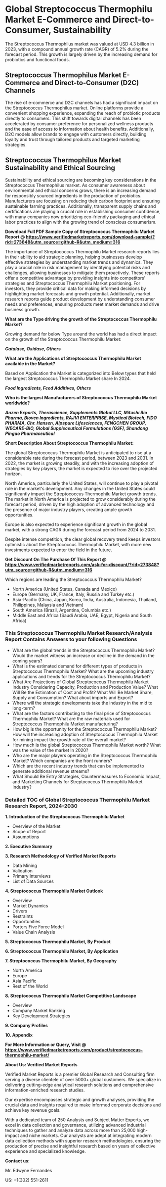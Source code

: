 <h1>Global Streptococcus Thermophilu Market E-Commerce and Direct-to-Consumer, Sustainability</h1><p class=""><p>The Streptococcus Thermophilus market was valued at USD 4.3 billion in 2023, with a compound annual growth rate (CAGR) of 5.2% during the forecast period. This growth is largely driven by the increasing demand for probiotics and functional foods.</p><h2>Streptococcus Thermophilus Market E-Commerce and Direct-to-Consumer (D2C) Channels</h2><p>The rise of e-commerce and D2C channels has had a significant impact on the Streptococcus Thermophilus market. Online platforms provide a convenient shopping experience, expanding the reach of probiotic products directly to consumers. This shift towards digital channels has been accelerated by consumer preference for personalized wellness products and the ease of access to information about health benefits. Additionally, D2C models allow brands to engage with customers directly, building loyalty and trust through tailored products and targeted marketing strategies.</p><h2>Streptococcus Thermophilus Market Sustainability and Ethical Sourcing</h2><p>Sustainability and ethical sourcing are becoming key considerations in the Streptococcus Thermophilus market. As consumer awareness about environmental and ethical concerns grows, there is an increasing demand for responsibly sourced ingredients in the production of probiotics. Manufacturers are focusing on reducing their carbon footprint and ensuring sustainable farming practices. Additionally, transparent supply chains and certifications are playing a crucial role in establishing consumer confidence, with many companies now prioritizing eco-friendly packaging and ethical labor practices to align with the growing trend of conscious consumerism.</p></p><p class=""><strong>Download Full PDF Sample Copy of Streptococcus Thermophilu Market Report @ <a href="https://www.verifiedmarketreports.com/download-sample/?rid=273848&utm_source=github-R&utm_medium=316" target="_blank">https://www.verifiedmarketreports.com/download-sample/?rid=273848&utm_source=github-R&utm_medium=316</a></strong></p><p>The importance of&nbsp;Streptococcus Thermophilu Market research reports lies in their ability to aid strategic planning, helping businesses develop effective strategies by understanding market trends and dynamics. They play a crucial role in risk management by identifying potential risks and challenges, allowing businesses to mitigate them proactively. These reports offer a competitive advantage by providing insights into competitors' strategies and Streptococcus Thermophilu Market positioning. For investors, they provide critical data for making informed decisions by highlighting market forecasts and growth potential. Additionally, market research reports guide product development by understanding consumer needs and preferences, ensuring products meet market demands and drive business growth.</p><p><strong>What are the&nbsp;Type driving the growth of the Streptococcus Thermophilu Market?</strong></p><p id="" class="">Growing demand for below Type around the world has had a direct impact on the growth of the Streptococcus Thermophilu Market:</p><p class=""><em><strong>Catalase, Oxidase, Others</strong></em></p><p class=""><strong>What are the&nbsp;Applications&nbsp;of Streptococcus Thermophilu Market available in the Market?</strong></p><p id="" class="">Based on Application the Market is categorized into Below types that held the largest Streptococcus Thermophilu Market share In 2024.</p><p class=""><em><strong>Food Ingredients, Feed Additives, Others</strong></em></p><p class=""><strong>Who is the largest Manufacturers of Streptococcus Thermophilu Market worldwide?</strong></p><p><em><strong>Anzen Exports, Therascience, Supplements Global LLC, Mitushi Bio Pharma, Bioven Ingredients, RAJVI ENTERPRISE, Mystical Biotech, FIDO PHARMA, Chr. Hansen, Alpspure Lifesciences, FENGCHEN GROUP, WECARE-BIO, Global Suppleceutical Formulations (GSF), Shandong Pingao Pharmaceutical</strong></em></p><p id="" class=""><strong>Short Description About Streptococcus Thermophilu Market:</strong></p><p>The global Streptococcus Thermophilu Market is anticipated to rise at a considerable rate during the forecast period, between 2023 and 2031. In 2022, the market is growing steadily, and with the increasing adoption of strategies by key players, the market is expected to rise over the projected horizon.</p><p>North America, particularly the United States, will continue to play a pivotal role in the market's development. Any changes in the United States could significantly impact the Streptococcus Thermophilu Market growth trends. The market in North America is projected to grow considerably during the forecast period, driven by the high adoption of advanced technology and the presence of major industry players, creating ample growth opportunities.</p><p>Europe is also expected to experience significant growth in the global market, with a strong CAGR during the forecast period from 2024 to 2031.</p><p>Despite intense competition, the clear global recovery trend keeps investors optimistic about the Streptococcus Thermophilu Market, with more new investments expected to enter the field in the future.</p><p id="" class=""><strong>Get Discount On The Purchase Of This Report @ <a href="https://www.verifiedmarketreports.com/ask-for-discount/?rid=273848?utm_source=github-R&utm_medium=316" target="_blank">https://www.verifiedmarketreports.com/ask-for-discount/?rid=273848?utm_source=github-R&utm_medium=316</a></strong></p><p class="">Which regions are leading the Streptococcus Thermophilu Market?</p><ul><li>North America (United States, Canada and Mexico)</li><li>Europe (Germany, UK, France, Italy, Russia and Turkey etc.)</li><li>Asia-Pacific (China, Japan, Korea, India, Australia, Indonesia, Thailand, Philippines, Malaysia and Vietnam)</li><li>South America (Brazil, Argentina, Columbia etc.)</li><li>Middle East and Africa (Saudi Arabia, UAE, Egypt, Nigeria and South Africa)</li></ul><h3 id="" class="">This Streptococcus Thermophilu Market Research/Analysis Report Contains Answers to your following Questions</h3><ul><li>What are the global trends in the Streptococcus Thermophilu Market? Would the market witness an increase or decline in the demand in the coming years?</li><li>What is the estimated demand for different types of products in Streptococcus Thermophilu Market? What are the upcoming industry applications and trends for the Streptococcus Thermophilu Market?</li><li>What Are Projections of Global Streptococcus Thermophilu Market Industry Considering Capacity, Production and Production Value? What Will Be the Estimation of Cost and Profit? What Will Be Market Share, Supply and Consumption? What about imports and Export?</li><li>Where will the strategic developments take the industry in the mid to long-term?</li><li>What are the factors contributing to the final price of Streptococcus Thermophilu Market? What are the raw materials used for Streptococcus Thermophilu Market manufacturing?</li><li>How big is the opportunity for the Streptococcus Thermophilu Market? How will the increasing adoption of Streptococcus Thermophilu Market for mining impact the growth rate of the overall market?</li><li>How much is the global Streptococcus Thermophilu Market worth? What was the value of the market In 2020?</li><li>Who are the major players operating in the Streptococcus Thermophilu Market? Which companies are the front runners?</li><li>Which are the recent industry trends that can be implemented to generate additional revenue streams?</li><li>What Should Be Entry Strategies, Countermeasures to Economic Impact, and Marketing Channels for Streptococcus Thermophilu Market Industry?</li></ul><h3 id="" class="">Detailed TOC of Global Streptococcus Thermophilu Market Research Report, 2024-2030</h3><p id="" class=""><strong>1. Introduction of the Streptococcus Thermophilu Market</strong></p><ul><li>Overview of the Market</li><li>Scope of Report</li><li>Assumptions</li></ul><p id="" class=""><strong>2. Executive Summary</strong></p><p id="" class=""><strong>3. Research Methodology of Verified Market Reports</strong></p><ul><li>Data Mining</li><li>Validation</li><li>Primary Interviews</li><li>List of Data Sources</li></ul><p id="" class=""><strong>4. Streptococcus Thermophilu Market Outlook</strong></p><ul><li>Overview</li><li>Market Dynamics</li><li>Drivers</li><li>Restraints</li><li>Opportunities</li><li>Porters Five Force Model</li><li>Value Chain Analysis</li></ul><p id="" class=""><strong>5. Streptococcus Thermophilu Market, By Product</strong></p><p id="" class=""><strong>6. Streptococcus Thermophilu Market, By Application</strong></p><p id="" class=""><strong>7. Streptococcus Thermophilu Market, By Geography</strong></p><ul><li>North America</li><li>Europe</li><li>Asia Pacific</li><li>Rest of the World</li></ul><p id="" class=""><strong>8. Streptococcus Thermophilu Market Competitive Landscape</strong></p><ul><li>Overview</li><li>Company Market Ranking</li><li>Key Development Strategies</li></ul><p id="" class=""><strong>9. Company Profiles</strong></p><p id="" class=""><strong>10. Appendix</strong></p><p id="" class=""><strong>For More Information or Query, Visit @ <a href="https://www.verifiedmarketreports.com/product/streptococcus-thermophilu-market/" target="_blank">https://www.verifiedmarketreports.com/product/streptococcus-thermophilu-market/</a></strong></p><p id="" class=""><strong>About Us: Verified Market Reports</strong></p><p id="" class="">Verified Market Reports is a premier Global Research and Consulting firm serving a diverse clientele of over 5000+ global customers. We specialize in delivering cutting-edge analytical research solutions and comprehensive information-enriched research studies.</p><p id="" class="">Our expertise encompasses strategic and growth analyses, providing the crucial data and insights required to make informed corporate decisions and achieve key revenue goals.</p><p id="" class="">With a dedicated team of 250 Analysts and Subject Matter Experts, we excel in data collection and governance, utilizing advanced industrial techniques to gather and analyze data across more than 25,000 high-impact and niche markets. Our analysts are adept at integrating modern data collection methods with superior research methodologies, ensuring the production of precise and insightful research based on years of collective experience and specialized knowledge.</p><p id="" class=""><strong>Contact us:</strong></p><p id="" class="">Mr. Edwyne Fernandes</p><p id="" class="">US: +1(302) 551-2611</p>